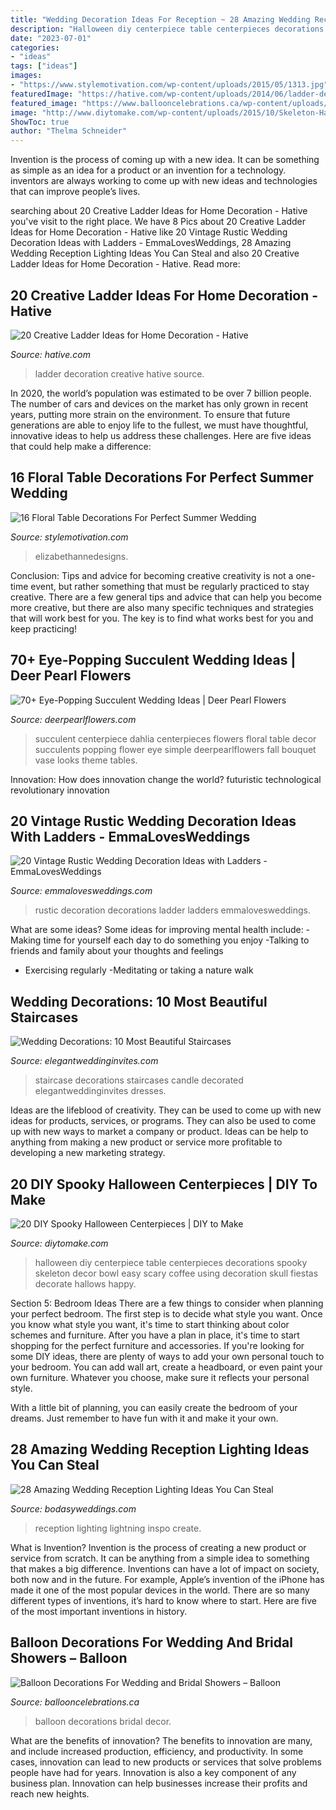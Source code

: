 ```yaml
---
title: "Wedding Decoration Ideas For Reception ~ 28 Amazing Wedding Reception Lighting Ideas You Can Steal"
description: "Halloween diy centerpiece table centerpieces decorations spooky skeleton decor bowl easy scary coffee using decoration skull fiestas decorate hallows happy"
date: "2023-07-01"
categories:
- "ideas"
tags: ["ideas"]
images:
- "https://www.stylemotivation.com/wp-content/uploads/2015/05/1313.jpg"
featuredImage: "https://hative.com/wp-content/uploads/2014/06/ladder-decor-ideas/4-ladder-decor-ideas.jpg"
featured_image: "https://www.ballooncelebrations.ca/wp-content/uploads/2012/01/Jumbo-White-3-Foots-Staircase.jpg"
image: "http://www.diytomake.com/wp-content/uploads/2015/10/Skeleton-Halloween-DIY-Centerpiece.jpg"
ShowToc: true
author: "Thelma Schneider"
---
```



Invention is the process of coming up with a new idea. It can be something as simple as an idea for a product or an invention for a technology. inventors are always working to come up with new ideas and technologies that can improve people’s lives.

	

		
searching about 20 Creative Ladder Ideas for Home Decoration - Hative you've visit to the right place. We have 8 Pics about 20 Creative Ladder Ideas for Home Decoration - Hative like 20 Vintage Rustic Wedding Decoration Ideas with Ladders - EmmaLovesWeddings, 28 Amazing Wedding Reception Lighting Ideas You Can Steal and also 20 Creative Ladder Ideas for Home Decoration - Hative. Read more:
		
    
## 20 Creative Ladder Ideas For Home Decoration - Hative

<img loading=lazy src="https://hative.com/wp-content/uploads/2014/06/ladder-decor-ideas/4-ladder-decor-ideas.jpg" onerror="this.onerror=null;this.src='https://tse4.mm.bing.net/th?id=OIP.A6JBNBPp--t0g0Igvf1FjgHaPZ&amp;pid=15.1';" alt="20 Creative Ladder Ideas for Home Decoration - Hative">

_Source: hative.com_

>ladder decoration creative hative source. 

	

In 2020, the world’s population was estimated to be over 7 billion people. The number of cars and devices on the market has only grown in recent years, putting more strain on the environment. To ensure that future generations are able to enjoy life to the fullest, we must have thoughtful, innovative ideas to help us address these challenges. Here are five ideas that could help make a difference: 

    
## 16 Floral Table Decorations For Perfect Summer Wedding

<img loading=lazy src="https://www.stylemotivation.com/wp-content/uploads/2015/05/1313.jpg" onerror="this.onerror=null;this.src='https://tse3.mm.bing.net/th?id=OIP.chXlnCj8daU-aP_u0xdLUAHaKH&amp;pid=15.1';" alt="16 Floral Table Decorations For Perfect Summer Wedding">

_Source: stylemotivation.com_

>elizabethannedesigns. 

	

Conclusion: Tips and advice for becoming creative
creativity is not a one-time event, but rather something that must be regularly practiced to stay creative. There are a few general tips and advice that can help you become more creative, but there are also many specific techniques and strategies that will work best for you. The key is to find what works best for you and keep practicing!

    
## 70+ Eye-Popping Succulent Wedding Ideas | Deer Pearl Flowers

<img loading=lazy src="http://www.deerpearlflowers.com/wp-content/uploads/2015/04/Succulent-and-Dahlia-Wedding-Centerpiece.jpg" onerror="this.onerror=null;this.src='https://tse4.mm.bing.net/th?id=OIP.XFcjJK2HGtw-m9ocGVPxhgAAAA&amp;pid=15.1';" alt="70+ Eye-Popping Succulent Wedding Ideas | Deer Pearl Flowers">

_Source: deerpearlflowers.com_

>succulent centerpiece dahlia centerpieces flowers floral table decor succulents popping flower eye simple deerpearlflowers fall bouquet vase looks theme tables. 

	

Innovation: How does innovation change the world?
futuristic 
technological 
revolutionary
innovation

    
## 20 Vintage Rustic Wedding Decoration Ideas With Ladders - EmmaLovesWeddings

<img loading=lazy src="https://emmalovesweddings.com/wp-content/uploads/2019/08/vinage-wedding-decorations-with-ladder.jpg" onerror="this.onerror=null;this.src='https://tse3.mm.bing.net/th?id=OIP.RwN6_CP2CjqnUdrcWncxvwHaLN&amp;pid=15.1';" alt="20 Vintage Rustic Wedding Decoration Ideas with Ladders - EmmaLovesWeddings">

_Source: emmalovesweddings.com_

>rustic decoration decorations ladder ladders emmalovesweddings. 

	

What are some ideas?
Some ideas for improving mental health include: 
-Making time for yourself each day to do something you enjoy 
-Talking to friends and family about your thoughts and feelings 
- Exercising regularly 
-Meditating or taking a nature walk

    
## Wedding Decorations: 10 Most Beautiful Staircases

<img loading=lazy src="https://www.elegantweddinginvites.com/wedding-blog/wp-content/uploads/2015/06/candle-decorated-lights-up-wedding-staircase-ideas.jpg" onerror="this.onerror=null;this.src='https://tse1.mm.bing.net/th?id=OIP.GL0Km7juo-Du-O0YOd4AWwHaLH&amp;pid=15.1';" alt="Wedding Decorations: 10 Most Beautiful Staircases">

_Source: elegantweddinginvites.com_

>staircase decorations staircases candle decorated elegantweddinginvites dresses. 

	

Ideas are the lifeblood of creativity. They can be used to come up with new ideas for products, services, or programs. They can also be used to come up with new ways to market a company or product. Ideas can be help to anything from making a new product or service more profitable to developing a new marketing strategy.

    
## 20 DIY Spooky Halloween Centerpieces | DIY To Make

<img loading=lazy src="http://www.diytomake.com/wp-content/uploads/2015/10/Skeleton-Halloween-DIY-Centerpiece.jpg" onerror="this.onerror=null;this.src='https://tse2.mm.bing.net/th?id=OIP.u1SxOnNWrRpvxVSjw3GlfAHaLH&amp;pid=15.1';" alt="20 DIY Spooky Halloween Centerpieces | DIY to Make">

_Source: diytomake.com_

>halloween diy centerpiece table centerpieces decorations spooky skeleton decor bowl easy scary coffee using decoration skull fiestas decorate hallows happy. 

	

Section 5: Bedroom Ideas
There are a few things to consider when planning your perfect bedroom. The first step is to decide what style you want. Once you know what style you want, it's time to start thinking about color schemes and furniture. After you have a plan in place, it's time to start shopping for the perfect furniture and accessories.
If you're looking for some DIY ideas, there are plenty of ways to add your own personal touch to your bedroom. You can add wall art, create a headboard, or even paint your own furniture. Whatever you choose, make sure it reflects your personal style.

With a little bit of planning, you can easily create the bedroom of your dreams. Just remember to have fun with it and make it your own.

    
## 28 Amazing Wedding Reception Lighting Ideas You Can Steal

<img loading=lazy src="https://bodasyweddings.com/wp-content/uploads/2018/01/lightning-details.jpg" onerror="this.onerror=null;this.src='https://tse3.mm.bing.net/th?id=OIP.sExuAfwHmp7JcZwttnjpegHaLH&amp;pid=15.1';" alt="28 Amazing Wedding Reception Lighting Ideas You Can Steal">

_Source: bodasyweddings.com_

>reception lighting lightning inspo create. 

	

What is Invention?
Invention is the process of creating a new product or service from scratch. It can be anything from a simple idea to something that makes a big difference. Inventions can have a lot of impact on society, both now and in the future. For example, Apple’s invention of the iPhone has made it one of the most popular devices in the world. There are so many different types of inventions, it’s hard to know where to start. Here are five of the most important inventions in history.

    
## Balloon Decorations For Wedding And Bridal Showers – Balloon

<img loading=lazy src="https://www.ballooncelebrations.ca/wp-content/uploads/2012/01/Jumbo-White-3-Foots-Staircase.jpg" onerror="this.onerror=null;this.src='https://tse3.mm.bing.net/th?id=OIP.HOPQhpVpAt9J1PCywGG4EAHaNJ&amp;pid=15.1';" alt="Balloon Decorations For Wedding and Bridal Showers – Balloon">

_Source: ballooncelebrations.ca_

>balloon decorations bridal decor. 

	

What are the benefits of innovation?
The benefits to innovation are many, and include increased production, efficiency, and productivity. In some cases, innovation can lead to new products or services that solve problems people have had for years. Innovation is also a key component of any business plan. Innovation can help businesses increase their profits and reach new heights.

